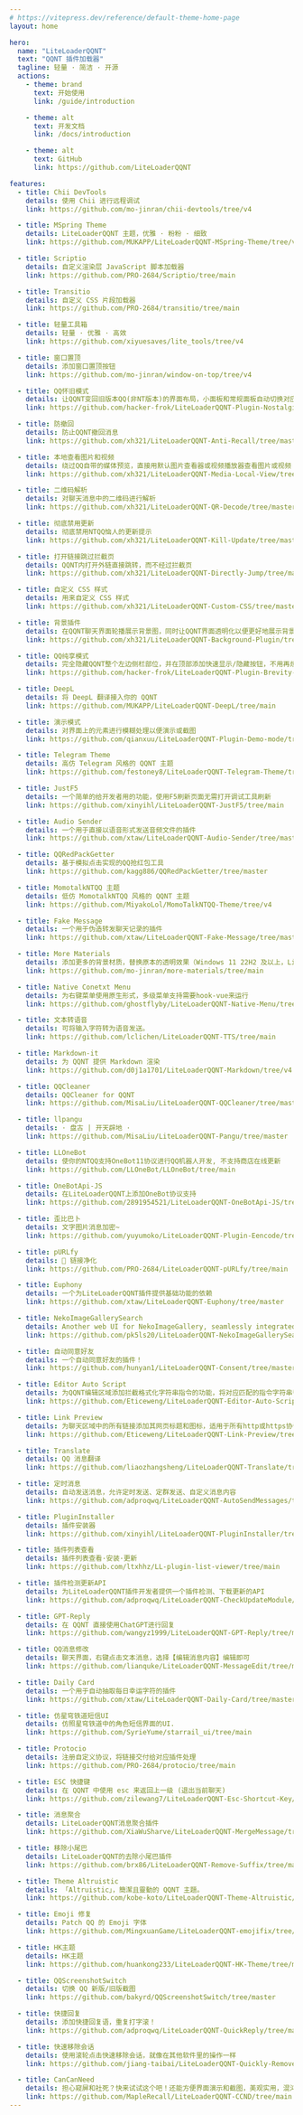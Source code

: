 ```yaml
---
# https://vitepress.dev/reference/default-theme-home-page
layout: home

hero:
  name: "LiteLoaderQQNT"
  text: "QQNT 插件加载器"
  tagline: 轻量 · 简洁 · 开源
  actions:
    - theme: brand
      text: 开始使用
      link: /guide/introduction

    - theme: alt
      text: 开发文档
      link: /docs/introduction

    - theme: alt
      text: GitHub
      link: https://github.com/LiteLoaderQQNT

features:
  - title: Chii DevTools
    details: 使用 Chii 进行远程调试
    link: https://github.com/mo-jinran/chii-devtools/tree/v4

  - title: MSpring Theme
    details: LiteLoaderQQNT 主题，优雅 · 粉粉 · 细致
    link: https://github.com/MUKAPP/LiteLoaderQQNT-MSpring-Theme/tree/v4

  - title: Scriptio
    details: 自定义渲染层 JavaScript 脚本加载器
    link: https://github.com/PRO-2684/Scriptio/tree/main

  - title: Transitio
    details: 自定义 CSS 片段加载器
    link: https://github.com/PRO-2684/transitio/tree/main

  - title: 轻量工具箱
    details: 轻量 · 优雅 · 高效
    link: https://github.com/xiyuesaves/lite_tools/tree/v4

  - title: 窗口置顶
    details: 添加窗口置顶按钮
    link: https://github.com/mo-jinran/window-on-top/tree/v4

  - title: QQ怀旧模式
    details: 让QQNT变回旧版本QQ(非NT版本)的界面布局，小面板和常规面板自动切换对应模式,让喜欢旧版QQ的朋友回味无穷(各位常觉得好用的给个star( ^_^ )).
    link: https://github.com/hacker-frok/LiteLoaderQQNT-Plugin-Nostalgic/tree/main

  - title: 防撤回
    details: 防止QQNT撤回消息
    link: https://github.com/xh321/LiteLoaderQQNT-Anti-Recall/tree/master

  - title: 本地查看图片和视频
    details: 绕过QQ自带的媒体预览，直接用默认图片查看器或视频播放器查看图片或视频
    link: https://github.com/xh321/LiteLoaderQQNT-Media-Local-View/tree/master

  - title: 二维码解析
    details: 对聊天消息中的二维码进行解析
    link: https://github.com/xh321/LiteLoaderQQNT-QR-Decode/tree/master

  - title: 彻底禁用更新
    details: 彻底禁用NTQQ恼人的更新提示
    link: https://github.com/xh321/LiteLoaderQQNT-Kill-Update/tree/master

  - title: 打开链接跳过拦截页
    details: QQNT内打开外链直接跳转，而不经过拦截页
    link: https://github.com/xh321/LiteLoaderQQNT-Directly-Jump/tree/master

  - title: 自定义 CSS 样式
    details: 用来自定义 CSS 样式
    link: https://github.com/xh321/LiteLoaderQQNT-Custom-CSS/tree/master

  - title: 背景插件
    details: 在QQNT聊天界面轮播展示背景图，同时让QQNT界面透明化以便更好地展示背景图。
    link: https://github.com/xh321/LiteLoaderQQNT-Background-Plugin/tree/master

  - title: QQ纯享模式
    details: 完全隐藏QQNT整个左边侧栏部位，并在顶部添加快速显示/隐藏按钮，不用再烦恼左边杂乱的图标了，带来纯纯的聊天模式.
    link: https://github.com/hacker-frok/LiteLoaderQQNT-Plugin-Brevity-btn/tree/main

  - title: DeepL
    details: 将 DeepL 翻译接入你的 QQNT
    link: https://github.com/MUKAPP/LiteLoaderQQNT-DeepL/tree/main

  - title: 演示模式
    details: 对界面上的元素进行模糊处理以便演示或截图
    link: https://github.com/qianxuu/LiteLoaderQQNT-Plugin-Demo-mode/tree/main

  - title: Telegram Theme
    details: 高仿 Telegram 风格的 QQNT 主题
    link: https://github.com/festoney8/LiteLoaderQQNT-Telegram-Theme/tree/v4

  - title: JustF5
    details: 一个简单的给开发者用的功能，使用F5刷新页面无需打开调试工具刷新
    link: https://github.com/xinyihl/LiteLoaderQQNT-JustF5/tree/main

  - title: Audio Sender
    details: 一个用于直接以语音形式发送音频文件的插件
    link: https://github.com/xtaw/LiteLoaderQQNT-Audio-Sender/tree/master

  - title: QQRedPackGetter
    details: 基于模拟点击实现的QQ抢红包工具
    link: https://github.com/kagg886/QQRedPackGetter/tree/master

  - title: MomotalkNTQQ 主题
    details: 低仿 MomotalkNTQQ 风格的 QQNT 主题
    link: https://github.com/MiyakoLol/MomoTalkNTQQ-Theme/tree/v4

  - title: Fake Message
    details: 一个用于伪造转发聊天记录的插件
    link: https://github.com/xtaw/LiteLoaderQQNT-Fake-Message/tree/master

  - title: More Materials
    details: 添加更多的背景材质，替换原本的透明效果（Windows 11 22H2 及以上，Linux + KDE + X11）
    link: https://github.com/mo-jinran/more-materials/tree/main

  - title: Native Conetxt Menu
    details: 为右键菜单使用原生形式，多级菜单支持需要hook-vue来运行
    link: https://github.com/ghostflyby/LiteLoaderQQNT-Native-Menu/tree/main

  - title: 文本转语音
    details: 可将输入字符转为语音发送。
    link: https://github.com/lclichen/LiteLoaderQQNT-TTS/tree/main

  - title: Markdown-it
    details: 为 QQNT 提供 Markdown 渲染
    link: https://github.com/d0j1a1701/LiteLoaderQQNT-Markdown/tree/v4

  - title: QQCleaner
    details: QQCleaner for QQNT
    link: https://github.com/MisaLiu/LiteLoaderQQNT-QQCleaner/tree/master

  - title: llpangu
    details: · 盘古 | 开天辟地 ·
    link: https://github.com/MisaLiu/LiteLoaderQQNT-Pangu/tree/master

  - title: LLOneBot
    details: 使你的NTQQ支持OneBot11协议进行QQ机器人开发, 不支持商店在线更新
    link: https://github.com/LLOneBot/LLOneBot/tree/main

  - title: OneBotApi-JS
    details: 在LiteLoaderQQNT上添加OneBot协议支持
    link: https://github.com/2891954521/LiteLoaderQQNT-OneBotApi-JS/tree/main

  - title: 歪比巴卜
    details: 文字图片消息加密~
    link: https://github.com/yuyumoko/LiteLoaderQQNT-Plugin-Eencode/tree/main

  - title: pURLfy
    details: 🧹 链接净化
    link: https://github.com/PRO-2684/LiteLoaderQQNT-pURLfy/tree/main

  - title: Euphony
    details: 一个为LiteLoaderQQNT插件提供基础功能的依赖
    link: https://github.com/xtaw/LiteLoaderQQNT-Euphony/tree/master

  - title: NekoImageGallerySearch
    details: Another web UI for NekoImageGallery, seamlessly integrated with NTQQ through LiteLoaderQQNT
    link: https://github.com/pk5ls20/LiteLoaderQQNT-NekoImageGallerySearch/tree/main

  - title: 自动同意好友
    details: 一个自动同意好友的插件！
    link: https://github.com/hunyan1/LiteLoaderQQNT-Consent/tree/master

  - title: Editor Auto Script
    details: 为QQNT编辑区域添加拦截格式化字符串指令的功能，将对应匹配的指令字符串替换为对应指令的文字输出或者执行代码
    link: https://github.com/Eticeweng/LiteLoaderQQNT-Editor-Auto-Script/tree/main

  - title: Link Preview
    details: 为聊天区域中的所有链接添加其网页标题和图标，适用于所有http或https协议的链接
    link: https://github.com/Eticeweng/LiteLoaderQQNT-Link-Preview/tree/master

  - title: Translate
    details: QQ 消息翻译
    link: https://github.com/liaozhangsheng/LiteLoaderQQNT-Translate/tree/master

  - title: 定时消息
    details: 自动发送消息，允许定时发送、定群发送、自定义消息内容
    link: https://github.com/adproqwq/LiteLoaderQQNT-AutoSendMessages/tree/main

  - title: PluginInstaller
    details: 插件安装器
    link: https://github.com/xinyihl/LiteLoaderQQNT-PluginInstaller/tree/main

  - title: 插件列表查看
    details: 插件列表查看·安装·更新
    link: https://github.com/ltxhhz/LL-plugin-list-viewer/tree/main

  - title: 插件检测更新API
    details: 为LiteLoaderQQNT插件开发者提供一个插件检测、下载更新的API
    link: https://github.com/adproqwq/LiteLoaderQQNT-CheckUpdateModule/tree/main

  - title: GPT-Reply
    details: 在 QQNT 直接使用ChatGPT进行回复
    link: https://github.com/wangyz1999/LiteLoaderQQNT-GPT-Reply/tree/main

  - title: QQ消息修改
    details: 聊天界面，右键点击文本消息，选择【编辑消息内容】编辑即可
    link: https://github.com/lianquke/LiteLoaderQQNT-MessageEdit/tree/main

  - title: Daily Card
    details: 一个用于自动抽取每日幸运字符的插件
    link: https://github.com/xtaw/LiteLoaderQQNT-Daily-Card/tree/master

  - title: 仿星穹铁道短信UI
    details: 仿照星穹铁道中的角色短信界面的UI.
    link: https://github.com/SyrieYume/starrail_ui/tree/main

  - title: Protocio
    details: 注册自定义协议，将链接交付给对应插件处理
    link: https://github.com/PRO-2684/protocio/tree/main

  - title: ESC 快捷键
    details: 在 QQNT 中使用 esc 来返回上一级 (退出当前聊天)
    link: https://github.com/zilewang7/LiteLoaderQQNT-Esc-Shortcut-Key/tree/master

  - title: 消息聚合
    details: LiteLoaderQQNT消息聚合插件
    link: https://github.com/XiaWuSharve/LiteLoaderQQNT-MergeMessage/tree/main

  - title: 移除小尾巴
    details: LiteLoaderQQNT的去除小尾巴插件
    link: https://github.com/brx86/LiteLoaderQQNT-Remove-Suffix/tree/main

  - title: Theme Altruistic
    details: 「Altruistic」，簡潔且靈動的 QQNT 主題。
    link: https://github.com/kobe-koto/LiteLoaderQQNT-Theme-Altruistic/tree/main

  - title: Emoji 修复
    details: Patch QQ 的 Emoji 字体
    link: https://github.com/MingxuanGame/LiteLoaderQQNT-emojifix/tree/main

  - title: HK主题
    details: HK主题
    link: https://github.com/huankong233/LiteLoaderQQNT-HK-Theme/tree/main

  - title: QQScreenshotSwitch
    details: 切换 QQ 新版/旧版截图
    link: https://github.com/bakyrd/QQScreenshotSwitch/tree/master

  - title: 快捷回复
    details: 添加快捷回复语，重复打字滚！
    link: https://github.com/adproqwq/LiteLoaderQQNT-QuickReply/tree/main

  - title: 快速移除会话
    details: 使用滚轮点击快速移除会话，就像在其他软件里的操作一样
    link: https://github.com/jiang-taibai/LiteLoaderQQNT-Quickly-Remove-Conversations/tree/main

  - title: CanCanNeed
    details: 担心窥屏和社死？快来试试这个吧！还能方便界面演示和截图，美观实用，混沌有趣。
    link: https://github.com/MapleRecall/LiteLoaderQQNT-CCND/tree/main
---
```

